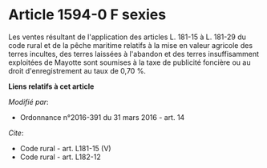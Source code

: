 # Article 1594-0 F sexies

Les ventes résultant de l'application des articles L. 181-15 à L. 181-29 du code rural et de la pêche maritime relatifs à la
mise en valeur agricole des terres incultes, des terres laissées à l'abandon et des terres insuffisamment exploitées de
Mayotte sont soumises à la taxe de publicité foncière ou au droit d'enregistrement au taux de 0,70 %.

**Liens relatifs à cet article**

_Modifié par_:

  - Ordonnance n°2016-391 du 31 mars 2016 - art. 14

_Cite_:

  - Code rural - art. L181-15 (V)
  - Code rural - art. L182-12

